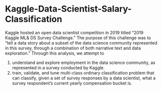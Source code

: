 # Kaggle-Data-Scientist-Salary-Classification
Kaggle hosted an open data scientist competition in 2019 titled “2019 Kaggle ML& DS Survey Challenge.” The purpose of this challenge was to “tell a data story about a subset of the data science community represented in this survey, through a combination of both narrative text and data exploration.” 
Through this analysis, we attempt to 
1) understand and explore employment in the data science community, as represented in a survey conducted by Kaggle.
2) train, validate, and tune multi-class ordinary classification problem that can classify, given a set of survey responses by a data scientist, what a survey respondent’s current yearly compensation bucket is.
